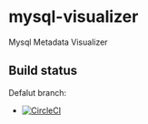 # mysql-visualizer
Mysql Metadata Visualizer

## Build status

Defalut branch:   
* [![CircleCI](https://circleci.com/gh/su-kun1899/mysql-visualizer/tree/master.svg?style=svg)](https://circleci.com/gh/su-kun1899/mysql-visualizer/tree/master)